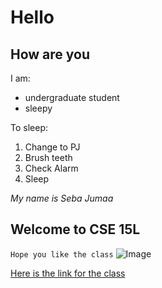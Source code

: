 # Hello
## How are you

I am:
* undergraduate student
* sleepy

To sleep:
1. Change to PJ
2. Brush teeth
3. Check Alarm
4. Sleep


*My name is Seba Jumaa*

Welcome to CSE 15L
---

`Hope you like the class` 
![Image](https://www.google.com/imgres?imgurl=https%3A%2F%2F149572954.v2.pressablecdn.com%2Fwp-content%2Fuploads%2F2015%2F09%2FALA_428_Safer-Web-Animation.png&imgrefurl=https%3A%2F%2Falistapart.com%2Farticle%2Fdesigning-safer-web-animation-for-motion-sensitivity%2F&tbnid=mjb9iS_O9R68bM&vet=12ahUKEwjZp-3ptYX3AhXNIjQIHSHPAygQMygIegUIARDtAQ..i&docid=O-WpHMugURYJTM&w=1920&h=502&q=animation&ved=2ahUKEwjZp-3ptYX3AhXNIjQIHSHPAygQMygIegUIARDtAQ)

[Here is the link for the class](https://sites.google.com/eng.ucsd.edu/cse-15l-spring-2022/home)


